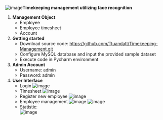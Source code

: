 ![image](https://github.com/user-attachments/assets/0758b1c1-d1b3-477e-a083-946a61761693)****Timekeeping management utilizing face recognition****

1. **Management Object**
   - Employee
   - Employee timesheet
   - Account
3. **Getting started**
   - Download source code: https://github.com/Ttuandatt/Timekeeping-Management.git
   - Configure MySQL database and input the provided sample dataset
   - Execute code in Pycharm environment 
4. **Admin Account**
   - Username: admin
   - Password: admin
5. **User Interface**
   - Login
  ![image](https://github.com/user-attachments/assets/ac98aef6-3ebf-424f-b2ed-8c2dcc431f57)
   - Timesheet
  ![image](https://github.com/user-attachments/assets/775da20e-6fe2-4674-be65-2e83ce684ee4)
   - Register new employee
   ![image](https://github.com/user-attachments/assets/1fd68e58-95ef-48cd-8448-ab5ee2ff75e5)
   - Employee management
   ![image](https://github.com/user-attachments/assets/4daab677-a644-4798-bc6b-85d911caa0e0)
   ![image](https://github.com/user-attachments/assets/4456a7c1-afed-4878-81ce-ab7a2cc599ea)
   - Statistic:  
   ![image](https://github.com/user-attachments/assets/7c4da20a-3335-4bac-871d-18688daa672f)


